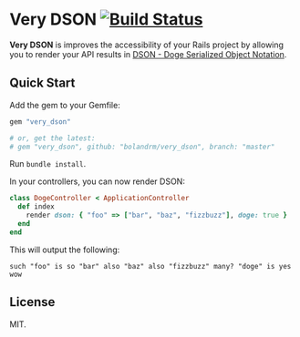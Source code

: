 # Very DSON [![Build Status](https://travis-ci.org/bolandrm/very_dson.svg?branch=master)](https://travis-ci.org/bolandrm/very_dson)

**Very DSON** is improves the accessibility of your Rails project by allowing you to render your API results in [DSON - Doge Serialized Object Notation](http://dogeon.org/).


## Quick Start

Add the gem to your Gemfile:

```ruby
gem "very_dson"

# or, get the latest:
# gem "very_dson", github: "bolandrm/very_dson", branch: "master"
```

Run `bundle install`.

In your controllers, you can now render DSON:

```ruby
class DogeController < ApplicationController
  def index
    render dson: { "foo" => ["bar", "baz", "fizzbuzz"], doge: true }
  end
end
```

This will output the following:

```
such "foo" is so "bar" also "baz" also "fizzbuzz" many? "doge" is yes wow
```


## License

MIT.
